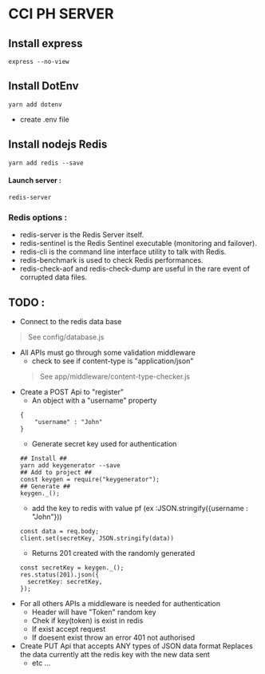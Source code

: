 # CCI PH SERVER

## Install express 
```
express --no-view
```

## Install DotEnv
```
yarn add dotenv
```
* create .env file

## Install nodejs Redis
```
yarn add redis --save
```
#### Launch server :
```
redis-server
```
### Redis options : 

* redis-server is the Redis Server itself.
* redis-sentinel is the Redis Sentinel executable (monitoring and failover).
* redis-cli is the command line interface utility to talk with Redis.
* redis-benchmark is used to check Redis performances.
* redis-check-aof and redis-check-dump are useful in the rare event of corrupted data files.

## TODO :

* Connect to the redis data base
> See config/database.js
* All APIs must go through some validation middleware
    * check to see if content-type is "application/json"
    > See app/middleware/content-type-checker.js
* Create a POST Api to "register"
    * An object with a "username" property
    ```
    {
        "username" : "John"
    }
    ```
    * Generate secret key used for authentication
    ```
    ## Install ##
    yarn add keygenerator --save
    ## Add to project ##
    const keygen = require("keygenerator");
    ## Generate ##
    keygen._();
    ```
    * add the key to redis with value pf (ex :JSON.stringify({username : "John"}))
    ```
    const data = req.body;
    client.set(secretKey, JSON.stringify(data))
    ```
    * Returns 201 created with the randomly generated
    ```
    const secretKey = keygen._();
    res.status(201).json({
      secretKey: secretKey,
    });
    ```
* For all others APIs a middleware is needed for authentication
    * Header will have "Token" random key
    * Chek if key(token) is exist in redis
    * If exist accept request
    * If doesent exist throw an error 401 not authorised
* Create PUT Api that accepts ANY types of JSON data format
    Replaces the data currently att the redis key with the new data sent
    * etc ...